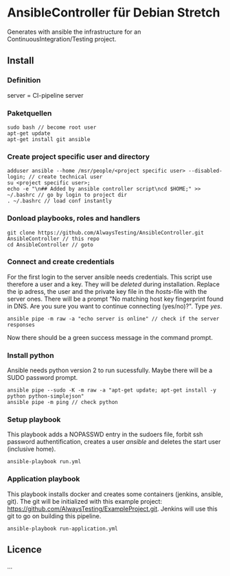 # AnsibleController für Debian Stretch
Generates with ansible the infrastructure for an ContinuousIntegration/Testing project.

## Install
### Definition
server = CI-pipeline server

### Paketquellen
```
sudo bash // become root user
apt-get update
apt-get install git ansible
```
### Create project specific user and directory
```
adduser ansible --home /msr/people/<project specific user> --disabled-login; // create technical user
su <project specific user>;
echo -e "\n## Added by ansible controller script\ncd $HOME;" >> ~/.bashrc // go by login to project dir
. ~/.bashrc // load conf instantly
```
### Donload playbooks, roles and handlers
```
git clone https://github.com/AlwaysTesting/AnsibleController.git AnsibleController // this repo
cd AnsibleController // goto
```
### Connect and create credentials
For the first login to the server ansible needs credentials.
This script use therefore a user and a key. They will be *deleted* during installation.
Replace the ip adress, the user and the private key file in the _hosts_-file with the server ones.
There will be a prompt "No matching host key fingerprint found in DNS. Are you sure you want to continue connecting (yes/no)?". Type _yes_.
```
ansible pipe -m raw -a "echo server is online" // check if the server responses
```
Now there should be a green success message in the command prompt.
### Install python
Ansible needs python version 2 to run sucessfully. Maybe there will be a SUDO password prompt.
```
ansible pipe --sudo -K -m raw -a "apt-get update; apt-get install -y python python-simplejson"
ansible pipe -m ping // check python
```
### Setup playbook
This playbook adds a NOPASSWD entry in the sudoers file, forbit ssh password authentification, creates a user _ansible_ and deletes the start user (inclusive home).
```
ansible-playbook run.yml
```
### Application playbook
This playbook installs docker and creates some containers (jenkins, ansible, git). The git will be initialized with this example project:  https://github.com/AlwaysTesting/ExampleProject.git. Jenkins will use this git to go on building this pipeline.
```
ansible-playbook run-application.yml
```

## Licence
...
